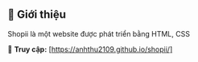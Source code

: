 ## 📌 Giới thiệu

Shopii là một website được phát triển bằng HTML, CSS

🔗 **Truy cập:** [https://anhthu2109.github.io/shopii/]
